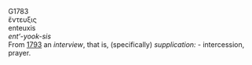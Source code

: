 <body>
  <p>G1783<br>  ἔντευξις  <br> enteuxis  <br><i>ent‘-yook-sis </i><br>From <a href="g1793.htm">1793</a>  an <i>interview</i>, that is, (specifically) <i>supplication:</i> - intercession, prayer.<br></p>
 </body>